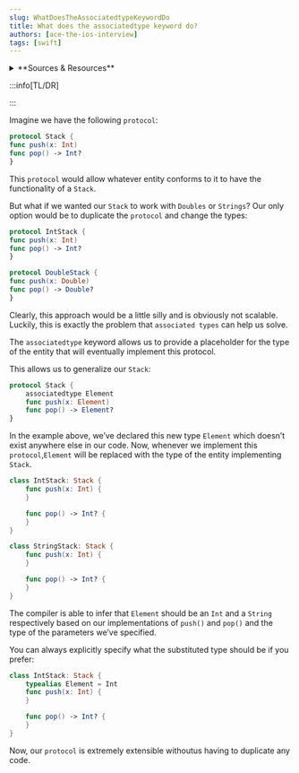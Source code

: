 ```yaml
---
slug: WhatDoesTheAssociatedtypeKeywordDo
title: What does the associatedtype keyword do?
authors: [ace-the-ios-interview]
tags: [swift]
---
```


<details>
  <summary>**Sources & Resources**</summary>

  **Main Source:** [Ace the iOS Interview](https://aryamansharda.gumroad.com/l/tcvck)

  **Additional Sources:**

  **Further Reading:**

</details>

:::info[TL/DR]

:::

Imagine we have the following `protocol`:

```swift
protocol Stack {
func push(x: Int)
func pop() -> Int?
}
```

This `protocol` would allow whatever entity conforms to it to have the functionality of a `Stack`.

But what if we wanted our `Stack` to work with `Doubles` or `Strings`? Our only option would be to duplicate the `protocol` and change the types:

```swift
protocol IntStack {
func push(x: Int)
func pop() -> Int?
}

protocol DoubleStack {
func push(x: Double)
func pop() -> Double?
}
```

Clearly, this approach would be a little silly and is obviously not scalable. Luckily, this is exactly the problem that `associated types` can help us solve.

The `associatedtype` keyword allows us to provide a placeholder for the type of the entity that will eventually implement this protocol.

This allows us to generalize our `Stack`:

```swift
protocol Stack {
    associatedtype Element
    func push(x: Element)
    func pop() -> Element?
}
```

In the example above, we’ve declared this new type `Element` which doesn’t exist anywhere else in our code. Now, whenever we implement this `protocol`,`Element` will be replaced with the type of the entity implementing `Stack`.

```swift
class IntStack: Stack {
    func push(x: Int) {
    }

    func pop() -> Int? {
    }
}

class StringStack: Stack {
    func push(x: Int) {
    }

    func pop() -> Int? {
    }
}
```

The compiler is able to infer that `Element` should be an `Int` and a `String` respectively based on our implementations of `push()` and `pop()` and the type of the parameters we’ve specified.

You can always explicitly specify what the substituted type should be if you prefer:
```swift
class IntStack: Stack {
    typealias Element = Int
    func push(x: Int) {
    }

    func pop() -> Int? {
    }
}
```

Now, our `protocol` is extremely extensible withoutus having to duplicate any code.
